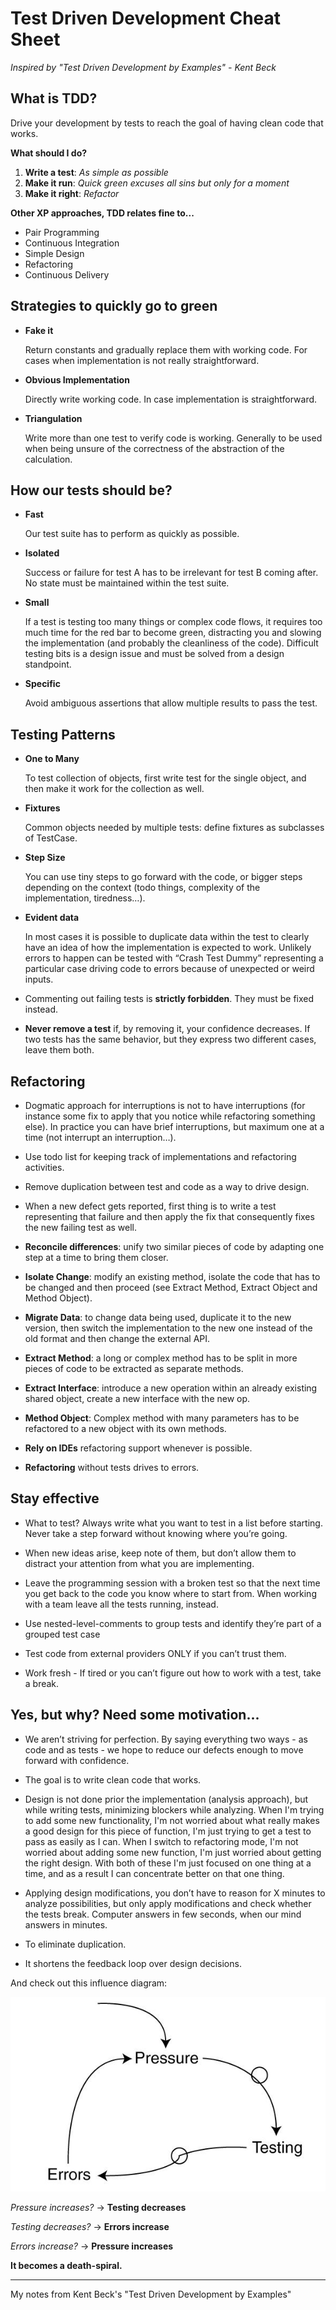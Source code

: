 # Test Driven Development Cheat Sheet

_Inspired by "Test Driven Development by Examples" - Kent Beck_

## What is TDD?

Drive your development by tests to reach the goal of having clean code that works.

**What should I do?**

1. **Write a test**: _As simple as possible_
2. **Make it run**: _Quick green excuses all sins but only for a moment_
3. **Make it right**: _Refactor_

**Other XP approaches, TDD relates fine to...**

- Pair Programming
- Continuous Integration
- Simple Design
- Refactoring
- Continuous Delivery

## Strategies to quickly go to green

- **Fake it**

    Return constants and gradually replace them with working code.
    For cases when implementation is not really straightforward.

- **Obvious Implementation**

    Directly write working code.
    In case implementation is straightforward.

- **Triangulation**

    Write more than one test to verify code is working.
    Generally to be used when being unsure of the correctness of the abstraction of the calculation.

## How our tests should be?

- **Fast**

    Our test suite has to perform as quickly as possible.

- **Isolated**

    Success or failure for test A has to be irrelevant for test B coming after.
    No state must be maintained within the test suite.

- **Small**

    If a test is testing too many things or complex code flows, it requires too much time for the red bar to become green, distracting you and slowing the implementation (and probably the cleanliness of the code).
    Difficult testing bits is a design issue and must be solved from a design standpoint.

- **Specific**

    Avoid ambiguous assertions that allow multiple results to pass the test.

## Testing Patterns

- **One to Many**

    To test collection of objects, first write test for the single object, and then make it work for the collection as well.

- **Fixtures**

    Common objects needed by multiple tests: define fixtures as subclasses of TestCase.

- **Step Size**

    You can use tiny steps to go forward with the code, or bigger steps depending on the context (todo things, complexity of the implementation, tiredness…).

- **Evident data**

    In most cases it is possible to duplicate data within the test to clearly have an idea of how the implementation is expected to work.
    Unlikely errors to happen can be tested with “Crash Test Dummy” representing a particular case driving code to errors because of unexpected or weird inputs.

- Commenting out failing tests is **strictly forbidden**. They must be fixed instead.

- **Never remove a test** if, by removing it, your confidence decreases. If two tests has the same behavior, but they express two different cases, leave them both.

## Refactoring

- Dogmatic approach for interruptions is not to have interruptions (for instance some fix to apply that you notice while refactoring something else). In practice you can have brief interruptions, but maximum one at a time (not interrupt an interruption…).

- Use todo list for keeping track of implementations and refactoring activities.

- Remove duplication between test and code as a way to drive design.

- When a new defect gets reported, first thing is to write a test representing that failure and then apply the fix that consequently fixes the new failing test as well.

- **Reconcile differences**: unify two similar pieces of code by adapting one step at a time to bring them closer.

- **Isolate Change**: modify an existing method, isolate the code that has to be changed and then proceed (see Extract Method, Extract Object and Method Object).

- **Migrate Data**: to change data being used, duplicate it to the new version, then switch the implementation to the new one instead of the old format and then change the external API.

- **Extract Method**: a long or complex method has to be split in more pieces of code to be extracted as separate methods.

- **Extract Interface**: introduce a new operation within an already existing shared object, create a new interface with the new op.

- **Method Object**: Complex method with many parameters has to be refactored to a new object with its own methods.

- **Rely on IDEs** refactoring support whenever is possible.

- **Refactoring** without tests drives to errors.

## Stay effective

- What to test? Always write what you want to test in a list before starting. Never take a step forward without knowing where you’re going.

- When new ideas arise, keep note of them, but don’t allow them to distract your attention from what you are implementing.

- Leave the programming session with a broken test so that the next time you get back to the code you know where to start from. When working with a team leave all the tests running, instead.

- Use nested-level-comments to group tests and identify they’re part of a grouped test case

- Test code from external providers ONLY if you can’t trust them.

- Work fresh - If tired or you can’t figure out how to work with a test, take a break.

## Yes, but why? Need some motivation...

- We aren’t striving for perfection. By saying everything two ways - as code and as tests - we hope to reduce our defects enough to move forward with confidence.

- The goal is to write clean code that works.

- Design is not done prior the implementation (analysis approach), but while writing tests, minimizing blockers while analyzing. When I'm trying to add some new functionality, I'm not worried about what really makes a good design for this piece of function, I'm just trying to get a test to pass as easily as I can. When I switch to refactoring mode, I'm not worried about adding some new function, I'm just worried about getting the right design. With both of these I'm just focused on one thing at a time, and as a result I can concentrate better on that one thing.

- Applying design modifications, you don’t have to reason for X minutes to analyze possibilities, but only apply modifications and check whether the tests break. Computer answers in few seconds, when our mind answers in minutes.

- To eliminate duplication.

- It shortens the feedback loop over design decisions.

And check out this influence diagram:

![Anti-TDD influence diagram](/anti-tdd-influence-diagram.jpeg)

_Pressure increases?_ -> **Testing decreases**

_Testing decreases?_ -> **Errors increase**

_Errors increase?_ -> **Pressure increases**

**It becomes a death-spiral.**

---

My notes from Kent Beck's "Test Driven Development by Examples"
